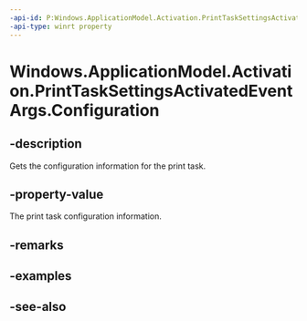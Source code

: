 ----api-id: P:Windows.ApplicationModel.Activation.PrintTaskSettingsActivatedEventArgs.Configuration
-api-type: winrt property
---<!-- Property syntaxpublic Windows.Devices.Printers.Extensions.PrintTaskConfiguration Configuration { get; }--># Windows.ApplicationModel.Activation.PrintTaskSettingsActivatedEventArgs.Configuration## -descriptionGets the configuration information for the print task.## -property-valueThe print task configuration information.## -remarks## -examples## -see-also